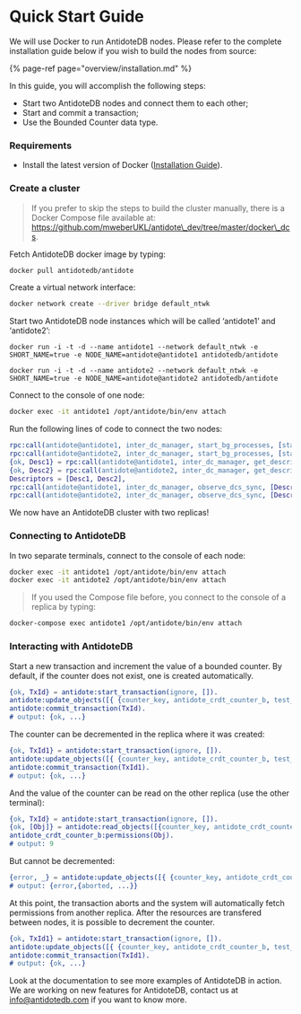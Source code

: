 # Quick Start Guide

We will use Docker to run AntidoteDB nodes. Please refer to the complete installation guide below if you wish to build the nodes from source:

{% page-ref page="overview/installation.md" %}

 In this guide, you will accomplish the following steps:

* Start two AntidoteDB nodes and connect them to each other;
* Start and commit a transaction;
* Use the Bounded Counter data type.

### Requirements <a id="requirements"></a>

* Install the latest version of Docker \([Installation Guide](https://docs.docker.com/engine/installation/)\).

### Create a cluster <a id="create-a-cluster"></a>

> If you prefer to skip the steps to build the cluster manually, there is a Docker Compose file available at: https://github.com/mweberUKL/antidote\_dev/tree/master/docker\_dcs.

 Fetch AntidoteDB docker image by typing:

```bash
docker pull antidotedb/antidote
```

 Create a virtual network interface:

```bash
docker network create --driver bridge default_ntwk
```

 Start two AntidoteDB node instances which will be called ‘antidote1’ and ‘antidote2’:

```text
docker run -i -t -d --name antidote1 --network default_ntwk -e SHORT_NAME=true -e NODE_NAME=antidote@antidote1 antidotedb/antidote

docker run -i -t -d --name antidote2 --network default_ntwk -e SHORT_NAME=true -e NODE_NAME=antidote@antidote2 antidotedb/antidote
```

 Connect to the console of one node:

```bash
docker exec -it antidote1 /opt/antidote/bin/env attach
```

 Run the following lines of code to connect the two nodes:

```erlang
rpc:call(antidote@antidote1, inter_dc_manager, start_bg_processes, [stable]),
rpc:call(antidote@antidote2, inter_dc_manager, start_bg_processes, [stable]),
{ok, Desc1} = rpc:call(antidote@antidote1, inter_dc_manager, get_descriptor, []),
{ok, Desc2} = rpc:call(antidote@antidote2, inter_dc_manager, get_descriptor, []),
Descriptors = [Desc1, Desc2],
rpc:call(antidote@antidote1, inter_dc_manager, observe_dcs_sync, [Descriptors]),
rpc:call(antidote@antidote2, inter_dc_manager, observe_dcs_sync, [Descriptors]).
```

 We now have an AntidoteDB cluster with two replicas!

### Connecting to AntidoteDB

 In two separate terminals, connect to the console of each node:

```bash
docker exec -it antidote1 /opt/antidote/bin/env attach
docker exec -it antidote2 /opt/antidote/bin/env attach
```

> If you used the Compose file before, you connect to the console of a replica by typing:

```bash
docker-compose exec antidote1 /opt/antidote/bin/env attach
```

### Interacting with AntidoteDB <a id="interacting-with-antidotedb"></a>

Start a new transaction and increment the value of a bounded counter. By default, if the counter does not exist, one is created automatically.

```erlang
{ok, TxId} = antidote:start_transaction(ignore, []).
antidote:update_objects([{ {counter_key, antidote_crdt_counter_b, test_bucket}, increment, {10, client1}}], TxId).
antidote:commit_transaction(TxId).
# output: {ok, ...}
```

 The counter can be decremented in the replica where it was created:

```erlang
{ok, TxId1} = antidote:start_transaction(ignore, []).
antidote:update_objects([{ {counter_key, antidote_crdt_counter_b, test_bucket}, decrement, {1, client1}}], TxId1).
antidote:commit_transaction(TxId1).
# output: {ok, ...}
```

 And the value of the counter can be read on the other replica \(use the other terminal\):

```erlang
{ok, TxId} = antidote:start_transaction(ignore, []).
{ok, [Obj]} = antidote:read_objects([{counter_key, antidote_crdt_counter_b, test_bucket}], TxId).
antidote_crdt_counter_b:permissions(Obj).
# output: 9
```

 But cannot be decremented:

```erlang
{error, _} = antidote:update_objects([{ {counter_key, antidote_crdt_counter_b, test_bucket}, decrement, {1, client2}}], TxId).
# output: {error,{aborted, ...}}
```

 At this point, the transaction aborts and the system will automatically fetch permissions from another replica. After the resources are transfered between nodes, it is possible to decrement the counter.

```erlang
{ok, TxId1} = antidote:start_transaction(ignore, []).
antidote:update_objects([{ {counter_key, antidote_crdt_counter_b, test_bucket}, decrement, {1, client2}}], TxId1).
antidote:commit_transaction(TxId1).
# output: {ok, ...}
```

Look at the documentation to see more examples of AntidoteDB in action. We are working on new features for AntidoteDB, contact us at info@antidotedb.com if you want to know more.

